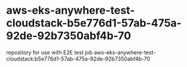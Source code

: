 # aws-eks-anywhere-test-cloudstack-b5e776d1-57ab-475a-92de-92b7350abf4b-70
repository for use with E2E test job aws-eks-anywhere-test-cloudstack:b5e776d1-57ab-475a-92de-92b7350abf4b-70
